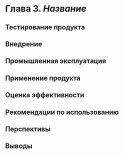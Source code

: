 # Глава 3. *Название*



## Тестирование продукта

## Внедрение

## Промышленная эксплуатация

## Применение продукта

## Оценка эффективности

## Рекомендации по использованию

## Перспективы

## Выводы